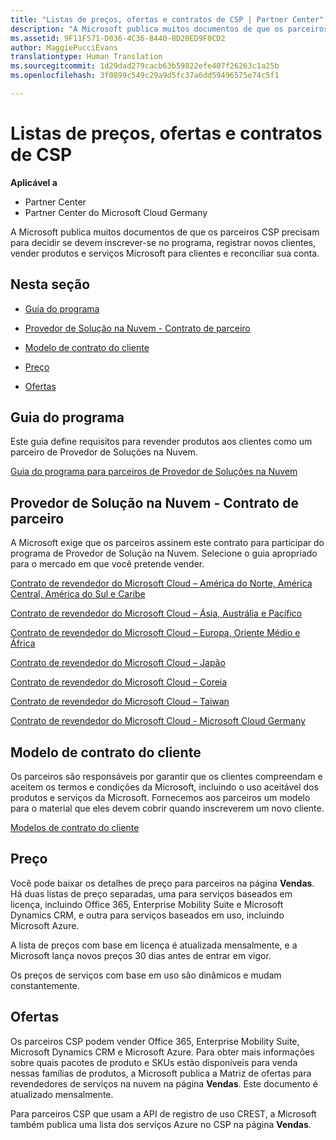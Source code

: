 ```yaml
---
title: "Listas de preços, ofertas e contratos de CSP | Partner Center"
description: "A Microsoft publica muitos documentos de que os parceiros CSP precisam para decidir se devem inscrever-se no programa, registrar novos clientes, vender produtos e serviços Microsoft para clientes e reconciliar sua conta."
ms.assetid: 9F11F571-D036-4C36-8440-8D20ED9F0CD2
author: MaggiePucciEvans
translationtype: Human Translation
ms.sourcegitcommit: 1d29dad279cacb63b59822efe407f26263c1a25b
ms.openlocfilehash: 3f0899c549c29a9d5fc37a6dd59496575e74c5f1

---
```


# Listas de preços, ofertas e contratos de CSP

**Aplicável a**

-  Partner Center
-  Partner Center do Microsoft Cloud Germany

A Microsoft publica muitos documentos de que os parceiros CSP precisam para decidir se devem inscrever-se no programa, registrar novos clientes, vender produtos e serviços Microsoft para clientes e reconciliar sua conta.

## Nesta seção


-   [Guia do programa](#programguide)

-   [Provedor de Solução na Nuvem - Contrato de parceiro](#partneragreement)

-   [Modelo de contrato do cliente](#customeragreementtemplate)

-   [Preço](#pricing)

-   [Ofertas](#offers)

## <a href="" id="programguide"></a>Guia do programa


Este guia define requisitos para revender produtos aos clientes como um parceiro de Provedor de Soluções na Nuvem.

[Guia do programa para parceiros de Provedor de Soluções na Nuvem](http://go.microsoft.com/fwlink/p/?LinkId=617100)

## <a href="" id="partneragreement"></a>Provedor de Solução na Nuvem - Contrato de parceiro


A Microsoft exige que os parceiros assinem este contrato para participar do programa de Provedor de Solução na Nuvem. Selecione o guia apropriado para o mercado em que você pretende vender.

[Contrato de revendedor do Microsoft Cloud – América do Norte, América Central, América do Sul e Caribe](http://go.microsoft.com/fwlink/p/?LinkId=617094)

[Contrato de revendedor do Microsoft Cloud – Ásia, Austrália e Pacífico](http://go.microsoft.com/fwlink/p/?LinkId=617095)

[Contrato de revendedor do Microsoft Cloud – Europa, Oriente Médio e África](http://go.microsoft.com/fwlink/p/?LinkId=617096)

[Contrato de revendedor do Microsoft Cloud – Japão](http://go.microsoft.com/fwlink/p/?LinkId=617097)

[Contrato de revendedor do Microsoft Cloud – Coreia](http://go.microsoft.com/fwlink/p/?LinkId=617098)

[Contrato de revendedor do Microsoft Cloud – Taiwan](http://go.microsoft.com/fwlink/p/?LinkId=617099)

[Contrato de revendedor do Microsoft Cloud - Microsoft Cloud Germany](https://go.microsoft.com/fwlink/p/?linkid=831385)

## <a href="" id="customeragreementtemplate"></a>Modelo de contrato do cliente


Os parceiros são responsáveis por garantir que os clientes compreendam e aceitem os termos e condições da Microsoft, incluindo o uso aceitável dos produtos e serviços da Microsoft. Fornecemos aos parceiros um modelo para o material que eles devem cobrir quando inscreverem um novo cliente.

[Modelos de contrato do cliente](agreements.md)

## Preço


Você pode baixar os detalhes de preço para parceiros na página **Vendas**. Há duas listas de preço separadas, uma para serviços baseados em licença, incluindo Office 365, Enterprise Mobility Suite e Microsoft Dynamics CRM, e outra para serviços baseados em uso, incluindo Microsoft Azure.

A lista de preços com base em licença é atualizada mensalmente, e a Microsoft lança novos preços 30 dias antes de entrar em vigor.

Os preços de serviços com base em uso são dinâmicos e mudam constantemente.

## Ofertas


Os parceiros CSP podem vender Office 365, Enterprise Mobility Suite, Microsoft Dynamics CRM e Microsoft Azure. Para obter mais informações sobre quais pacotes de produto e SKUs estão disponíveis para venda nessas famílias de produtos, a Microsoft publica a Matriz de ofertas para revendedores de serviços na nuvem na página **Vendas**. Este documento é atualizado mensalmente.

Para parceiros CSP que usam a API de registro de uso CREST, a Microsoft também publica uma lista dos serviços Azure no CSP na página **Vendas**.

 

 






<!--HONumber=Jan17_HO2-->


